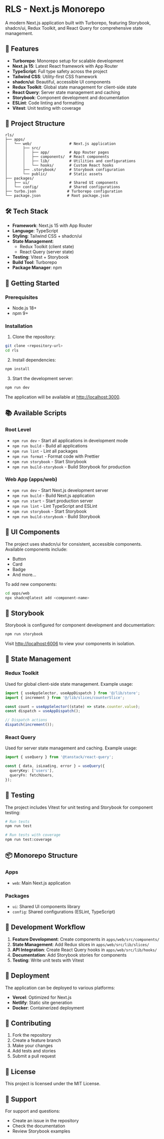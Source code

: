 # RLS - Next.js Monorepo

A modern Next.js application built with Turborepo, featuring Storybook, shadcn/ui, Redux Toolkit, and React Query for comprehensive state management.

## 🚀 Features

- **Turborepo**: Monorepo setup for scalable development
- **Next.js 15**: Latest React framework with App Router
- **TypeScript**: Full type safety across the project
- **Tailwind CSS**: Utility-first CSS framework
- **shadcn/ui**: Beautiful, accessible UI components
- **Redux Toolkit**: Global state management for client-side state
- **React Query**: Server state management and caching
- **Storybook**: Component development and documentation
- **ESLint**: Code linting and formatting
- **Vitest**: Unit testing with coverage

## 📁 Project Structure

```
rls/
├── apps/
│   └── web/                 # Next.js application
│       ├── src/
│       │   ├── app/         # App Router pages
│       │   ├── components/  # React components
│       │   ├── lib/         # Utilities and configurations
│       │   └── hooks/       # Custom React hooks
│       ├── .storybook/      # Storybook configuration
│       └── public/          # Static assets
├── packages/
│   ├── ui/                  # Shared UI components
│   └── config/              # Shared configurations
├── turbo.json              # Turborepo configuration
└── package.json            # Root package.json
```

## 🛠️ Tech Stack

- **Framework**: Next.js 15 with App Router
- **Language**: TypeScript
- **Styling**: Tailwind CSS + shadcn/ui
- **State Management**: 
  - Redux Toolkit (client state)
  - React Query (server state)
- **Testing**: Vitest + Storybook
- **Build Tool**: Turborepo
- **Package Manager**: npm

## 🚀 Getting Started

### Prerequisites

- Node.js 18+ 
- npm 9+

### Installation

1. Clone the repository:
```bash
git clone <repository-url>
cd rls
```

2. Install dependencies:
```bash
npm install
```

3. Start the development server:
```bash
npm run dev
```

The application will be available at [http://localhost:3000](http://localhost:3000).

## 📚 Available Scripts

### Root Level
- `npm run dev` - Start all applications in development mode
- `npm run build` - Build all applications
- `npm run lint` - Lint all packages
- `npm run format` - Format code with Prettier
- `npm run storybook` - Start Storybook
- `npm run build-storybook` - Build Storybook for production

### Web App (apps/web)
- `npm run dev` - Start Next.js development server
- `npm run build` - Build Next.js application
- `npm run start` - Start production server
- `npm run lint` - Lint TypeScript and ESLint
- `npm run storybook` - Start Storybook
- `npm run build-storybook` - Build Storybook

## 🎨 UI Components

The project uses shadcn/ui for consistent, accessible components. Available components include:

- Button
- Card
- Badge
- And more...

To add new components:
```bash
cd apps/web
npx shadcn@latest add <component-name>
```

## 📖 Storybook

Storybook is configured for component development and documentation:

```bash
npm run storybook
```

Visit [http://localhost:6006](http://localhost:6006) to view your components in isolation.

## 🔧 State Management

### Redux Toolkit
Used for global client-side state management. Example usage:

```typescript
import { useAppSelector, useAppDispatch } from '@/lib/store';
import { increment } from '@/lib/slices/counterSlice';

const count = useAppSelector((state) => state.counter.value);
const dispatch = useAppDispatch();

// Dispatch actions
dispatch(increment());
```

### React Query
Used for server state management and caching. Example usage:

```typescript
import { useQuery } from '@tanstack/react-query';

const { data, isLoading, error } = useQuery({
  queryKey: ['users'],
  queryFn: fetchUsers,
});
```

## 🧪 Testing

The project includes Vitest for unit testing and Storybook for component testing:

```bash
# Run tests
npm run test

# Run tests with coverage
npm run test:coverage
```

## 📦 Monorepo Structure

### Apps
- `web`: Main Next.js application

### Packages
- `ui`: Shared UI components library
- `config`: Shared configurations (ESLint, TypeScript)

## 🔄 Development Workflow

1. **Feature Development**: Create components in `apps/web/src/components/`
2. **State Management**: Add Redux slices in `apps/web/src/lib/slices/`
3. **API Integration**: Create React Query hooks in `apps/web/src/lib/hooks/`
4. **Documentation**: Add Storybook stories for components
5. **Testing**: Write unit tests with Vitest

## 🚀 Deployment

The application can be deployed to various platforms:

- **Vercel**: Optimized for Next.js
- **Netlify**: Static site generation
- **Docker**: Containerized deployment

## 📝 Contributing

1. Fork the repository
2. Create a feature branch
3. Make your changes
4. Add tests and stories
5. Submit a pull request

## 📄 License

This project is licensed under the MIT License.

## 🤝 Support

For support and questions:
- Create an issue in the repository
- Check the documentation
- Review Storybook examples 